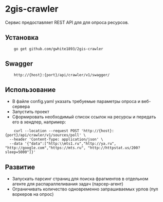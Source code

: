# 2gis-crawler

Сервис предоставляет REST API для для опроса ресурсов.

## Установка

```
    go get github.com/gwhite1893/2gis-crawler
```

## Swagger

```
    http://{host}:{port}/api/crawler/v1/swagger/
```

## Использование

- В файле config.yaml указать требуемые параметры опроса и веб-сервера
- Запустить проект 
- Сформировать необходимый список ссылок на ресурсы и передать его в хендлер, например:

``` 
    сurl --location --request POST 'http://{host}:{port}/api/crawler/v1/sources/poll' \
  --header 'Content-Type: application/json' \
  --data '{"data":["http:\\mts1.ru","http://ya.ru", "http://google.com","https://mts.ru", "http://httpstat.us/200?sleep=5000"]}'
```

## Развитие
- Запускать парсинг страниц для поиска фрагментов в отдельном агенте для распараллеливания задач (парсер-агент)
- Ограничивать количество одновременно запрашиваемых урлов (пул воркеров на опрос)